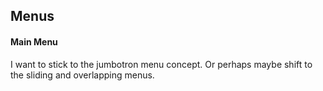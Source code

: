 ## Menus
#### Main Menu
I want to stick to the jumbotron menu concept.
Or perhaps maybe shift to the sliding and overlapping menus.
